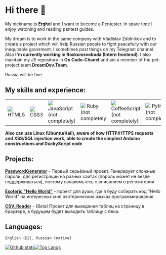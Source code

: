 # Hi there 👋
My nickname is **Erghel** and I want to become a Pentester. In spare time I enjoy watching and reading pentest guides. 

My dream is to work in the same company with Vladislav Zdolnikov and to create a project which will help Russian people to fight peacefully with our inequitable goverment. I sometimes post things on my Telegram channel. Also **I'm currently working in Roskomsvoboda (Intern frontend)**. I also maintain my JS repository in **On Code-Chanel** and am a member of the pet-project team **DreamDev.Team**.

Russia will be fine.

## My skills and experience:
<table style="border-size:0px">
  <tr>
    <td style="border: none;" width="90"><img src="https://cdn.iconscout.com/icon/free/png-64/html-59-225995.png"> HTML5</td>
    <td style="border: none;" width="90"><img src="https://cdn.iconscout.com/icon/free/png-64/css3-8-1175200.png"> CSS3</td>
    <td style="border: none;" width="90"><img src="https://cdn.iconscout.com/icon/free/png-64/javascript-2038874-1720087.png"> JavaScript (not completely)</td>
    <td style="border: none;" width="90"><img src="https://cdn.iconscout.com/icon/free/png-64/ruby-226055.png"> Ruby (not completely</td>
    <td style="border: none;" width="90"><img src="https://cdn.iconscout.com/icon/free/png-64/coffeescript-2-1175056.png"> CoffeeScript (not completely)</td>
    <td style="border: none;" width="90"><img src="https://cdn.iconscout.com/icon/free/png-64/python-3629591-3032289.png"> Python (not completely)</td>
    <td style="border: none;" width="90"><img src="https://cdn.iconscout.com/icon/free/png-64/hacker-15-448496.png"> CyberSecurity</td>
    <td style="border: none;" width="90"><img src="https://cdn.iconscout.com/icon/free/png-64/java-22-225997.png"> Java (Started learn)</td>
  </tr>
</table>

**Also can use Linux (Ubuntu/Kali), aware of how HTTP/HTTPS requests and XSS/SQL injection work, able to create the simplest Arduino constructions and DuckyScript code**  
    
## Projects:
   **[PasswordGenerator](https://github.com/Erghel/PasswordGenerator)** - Первый серьёзный проект. Генерирует сложные пароли, для регистрации на разных сайтах (пороль может не везде поддерживаться), поэтому ознакомьтесь с описанием в репозитории.
   
   **[Esoteric "Hello World"](https://github.com/Erghel/Esoteric-HelloWorld)** - проект для души, где я буду собирать код "Hello World" на интересных мне эзотерических языках программирования.
 
**[CSV_Reader](https://github.com/Erghel/CSV_Reader_HTML)** - (Beta) Проект для выведения таблиц на страницу в браузере, в будущем будет выводить таблицу с бека. 
    
 ## Languages: 
    English (B2), Russian (native)
   

[![Github stats](https://github-readme-stats.vercel.app/api?username=Erghel&hide_border=true&count_private=true&show_icons=true&theme=vision-friendly-dark&include_all_commits=true)](https://github.com/anuraghazra/github-readme-stats)[![Top Langs](https://github-readme-stats.vercel.app/api/top-langs/?username=Erghel&hide=smarty,java,actionscript&hide_border=true&theme=vision-friendly-dark&langs_count=10&layout=compact)](https://github.com/anuraghazra/github-readme-stats)

